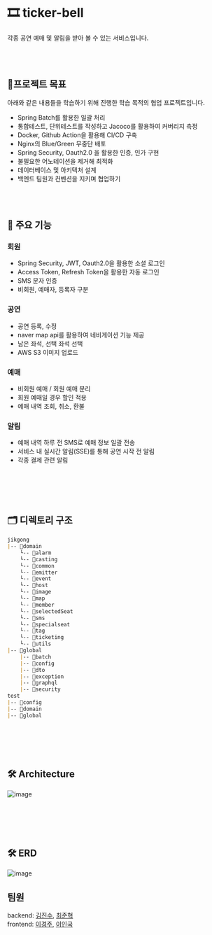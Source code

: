 # 🎞️ ticker-bell
각종 공연 예매 및 알림을 받아 볼 수 있는 서비스입니다. 
<br><br><br><br>

## 🎯프로젝트 목표
아래와 같은 내용들을 학습하기 위해 진행한 학습 목적의 협업 프로젝트입니다.
- Spring Batch를 활용한 일괄 처리
- 통합테스트, 단위테스트를 작성하고 Jacoco를 활용하여 커버리지 측정
- Docker, Github Action을 활용해 CI/CD 구축
- Nginx의 Blue/Green 무중단 배포
- Spring Security, Oauth2.0 을 활용한 인증, 인가 구현
- 불필요한 어노테이션을 제거해 최적화
- 데이터베이스 및 아키텍처 설계
- 백엔드 팀원과 컨벤션을 지키며 협업하기
<br><br><br><br>

## 📌 주요 기능
### 회원
* Spring Security, JWT, Oauth2.0을 활용한 소셜 로그인
* Access Token, Refresh Token을 활용한 자동 로그인
* SMS 문자 인증
* 비회원, 예매자, 등록자 구분

### 공연
* 공연 등록, 수정
* naver map api를 활용하여 네비게이션 기능 제공
* 남은 좌석, 선택 좌석 선택
* AWS S3 이미지 업로드

### 예매
* 비회원 예매 / 회원 예매 분리
* 회원 예매일 경우 할인 적용
* 예매 내역 조회, 취소, 환불

### 알림
* 예매 내역 하루 전 SMS로 예매 정보 일괄 전송
* 서비스 내 실시간 알림(SSE)를 통해 공연 시작 전 알림
* 각종 결제 관련 알림

<br><br><br><br>

## 🗂 디렉토리 구조
```markdown
jikgong
|-- 📂domain
    └-- 📂alarm
    └-- 📂casting
    └-- 📂common
    └-- 📂emitter
    └-- 📂event
    └-- 📂host
    └-- 📂image
    └-- 📂map
    └-- 📂member
    └-- 📂selectedSeat
    └-- 📂sms
    └-- 📂specialseat
    └-- 📂tag
    └-- 📂ticketing
    └-- 📂utils
|-- 📂global
    |-- 📂batch
    |-- 📂config
    |-- 📂dto
    |-- 📂exception
    |-- 📂graphql
    |-- 📂security
test
|-- 📂config
|-- 📂domain
|-- 📂global
```
<br><br><br><br>

## 🛠️ Architecture
![image](https://github.com/dgjinsu/tickerBell-back/assets/97269799/8aa03e39-be80-431f-b243-60647b052036)


<br><br><br><br>

## 🛠️ ERD
![image](https://github.com/dgjinsu/tickerBell-back/assets/97269799/aa91e9ae-fa24-48e2-927d-abb07e687573)


## 팀원
backend: [김진수](https://github.com/dgjinsu), [최준혁](https://github.com/cjunhyeok)
<br>
frontend: [이경주](https://github.com/jiimy), [이인국](https://github.com/inggu96)
